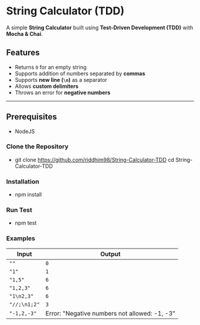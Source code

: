 # String Calculator (TDD)
A simple **String Calculator** built using **Test-Driven Development (TDD)** with **Mocha & Chai**.

## Features
- Returns `0` for an empty string
- Supports addition of numbers separated by **commas**
- Supports **new line (`\n`)** as a separator
- Allows **custom delimiters**
- Throws an error for **negative numbers**

---

## Prerequisites

-   NodeJS

### Clone the Repository
-   git clone https://github.com/riddhim98/String-Calculator-TDD
cd String-Calculator-TDD

### Installation
-   npm install

### Run Test
-   npm test

### Examples
| Input              | Output |
|--------------------|--------|
| `""`              | `0`    |
| `"1"`             | `1`    |
| `"1,5"`           | `6`    |
| `"1,2,3"`         | `6`    |
| `"1\n2,3"`        | `6`    |
| `"//;\n1;2"`      | `3`    |
| `"-1,2,-3"`       | Error: "Negative numbers not allowed: -1, -3" |
